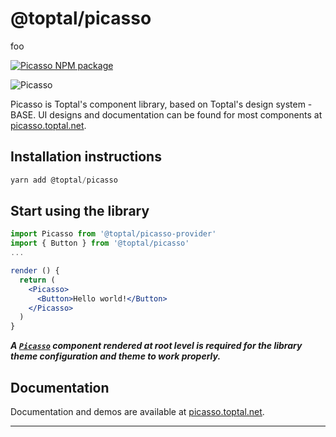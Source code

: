 # @toptal/picasso

foo

[![Picasso NPM package](https://img.shields.io/npm/v/@toptal/picasso?color=green&logo=toptal)](https://www.npmjs.com/package/@toptal/picasso)

![Picasso](https://user-images.githubusercontent.com/437214/54037817-b4da1800-41c7-11e9-81f5-59ed43e38500.png)

Picasso is Toptal's component library, based on Toptal's design system - BASE. UI designs and documentation can be found for most components at [picasso.toptal.net](https://picasso.toptal.net/).

## Installation instructions

```js
yarn add @toptal/picasso
```

## Start using the library

```jsx
import Picasso from '@toptal/picasso-provider'
import { Button } from '@toptal/picasso'
...

render () {
  return (
    <Picasso>
      <Button>Hello world!</Button>
    </Picasso>
  )
}
```

**_A [`Picasso`](/?path=/story/components-folder--picasso) component rendered at root level is required for the library theme configuration and theme to work properly._**

## Documentation

Documentation and demos are available at [picasso.toptal.net](https://picasso.toptal.net/).

---
